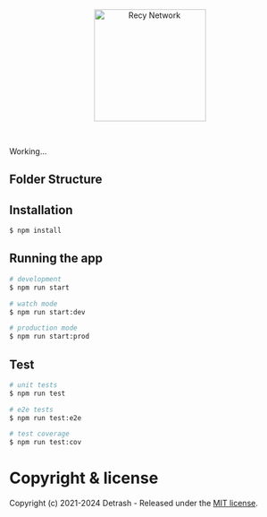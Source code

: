 &nbsp;
<p align="center">
  <a href="https://www.recy.life" target="_blank">
    <img src="https://www.recy.life/_next/image?url=%2F_next%2Fstatic%2Fmedia%2Frecy-logo.58016a7d.png&w=256&q=75" alt="Recy Network" width="200px">
  </a>
</p>
&nbsp;

Working...

## Folder Structure

## Installation

```bash
$ npm install
```

## Running the app

```bash
# development
$ npm run start

# watch mode
$ npm run start:dev

# production mode
$ npm run start:prod
```

## Test

```bash
# unit tests
$ npm run test

# e2e tests
$ npm run test:e2e

# test coverage
$ npm run test:cov
```

# Copyright & license

Copyright (c) 2021-2024 Detrash - Released under the [MIT license](LICENSE). 
